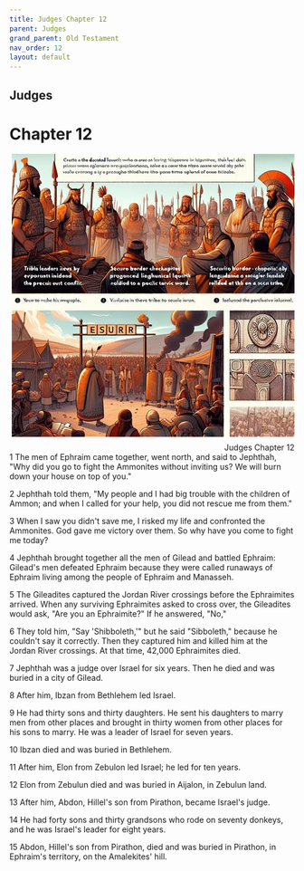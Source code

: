 ```yaml
---
title: Judges Chapter 12
parent: Judges
grand_parent: Old Testament
nav_order: 12
layout: default
---
```


## Judges

# Chapter 12

<div style="clear: both; text-align: right;">
    <img src="/assets/Image/Judges/500/12.jpg" alt="Judges Chapter 12" class="chapter-image" style="max-width: 100%; height: auto; float: right; margin: 0 0 10px 10px; padding-left: 10%;">
    <figcaption style="font-size: 14px;">Judges Chapter 12</figcaption>
</div>
1 The men of Ephraim came together, went north, and said to Jephthah, "Why did you go to fight the Ammonites without inviting us? We will burn down your house on top of you."

2 Jephthah told them, "My people and I had big trouble with the children of Ammon; and when I called for your help, you did not rescue me from them."

3 When I saw you didn't save me, I risked my life and confronted the Ammonites. God gave me victory over them. So why have you come to fight me today?

4 Jephthah brought together all the men of Gilead and battled Ephraim: Gilead's men defeated Ephraim because they were called runaways of Ephraim living among the people of Ephraim and Manasseh.

5 The Gileadites captured the Jordan River crossings before the Ephraimites arrived. When any surviving Ephraimites asked to cross over, the Gileadites would ask, "Are you an Ephraimite?" If he answered, "No,"

6 They told him, "Say 'Shibboleth,'" but he said "Sibboleth," because he couldn't say it correctly. Then they captured him and killed him at the Jordan River crossings. At that time, 42,000 Ephraimites died.

7 Jephthah was a judge over Israel for six years. Then he died and was buried in a city of Gilead.

8 After him, Ibzan from Bethlehem led Israel.

9 He had thirty sons and thirty daughters. He sent his daughters to marry men from other places and brought in thirty women from other places for his sons to marry. He was a leader of Israel for seven years.

10 Ibzan died and was buried in Bethlehem.

11 After him, Elon from Zebulon led Israel; he led for ten years.

12 Elon from Zebulun died and was buried in Aijalon, in Zebulun land.

13 After him, Abdon, Hillel's son from Pirathon, became Israel's judge.

14 He had forty sons and thirty grandsons who rode on seventy donkeys, and he was Israel's leader for eight years.

15 Abdon, Hillel's son from Pirathon, died and was buried in Pirathon, in Ephraim's territory, on the Amalekites' hill.


